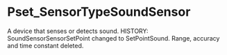 # Pset_SensorTypeSoundSensor

A device that senses or detects sound. <!-- end of definition -->HISTORY: SoundSensorSensorSetPoint changed to SetPointSound. Range, accuracy and time constant deleted.
